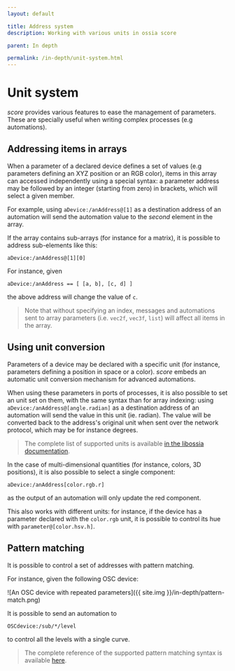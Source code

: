```yaml
---
layout: default

title: Address system
description: Working with various units in ossia score

parent: In depth

permalink: /in-depth/unit-system.html
---
```


# Unit system

*score* provides various features to ease the management of parameters. These are specially useful when writing complex processes (e.g automations).

## Addressing items in arrays

When a parameter of a declared device defines a set of values (e.g parameters defining an XYZ position or an RGB color), items in this array can accessed independently using a special syntax: a parameter address may be followed by an integer (starting from zero) in brackets, which will select a given member.

For example, using `aDevice:/anAddress@[1]` as a destination address of an automation will send the automation value to the *second* element in the array.

If the array contains sub-arrays (for instance for a matrix), it is possible to address sub-elements like this:

```
aDevice:/anAddress@[1][0]
```

For instance, given

```
aDevice:/anAddress == [ [a, b], [c, d] ]
```

the above address will change the value of `c`.

> Note that without specifying an index, messages and automations sent to array parameters (i.e. `vec2f`, `vec3f`, `list`) will affect all items in the array.

## Using unit conversion

Parameters of a device may be declared with a specific unit (for instance, parameters defining a position in space or a color).
*score* embeds an automatic unit conversion mechanism for advanced automations.

When using these parameters in ports of processes, it is also possible to set an unit set on them, with the same syntax than for array indexing: using `aDevice:/anAddress@[angle.radian]` as a destination address of an automation will send the value in this unit (ie. radian). The value will be converted back to the address's original unit when sent over the network protocol, which may be for instance degrees.

> The complete list of supported units is available [in the libossia documentation](https://ossia.io/ossia-docs/#units).

In the case of multi-dimensional quantities (for instance, colors, 3D positions), it is also possible to select a single component:

```
aDevice:/anAddress[color.rgb.r]
```

as the output of an automation will only update the red component.

This also works with different units: for instance, if the device has a parameter declared with the `color.rgb` unit, it is possible to control its hue with `parameter@[color.hsv.h]`.

## Pattern matching

It is possible to control a set of addresses with pattern matching.

For instance, given the following OSC device:

![An OSC device with repeated parameters]({{ site.img }}/in-depth/pattern-match.png)

It is possible to send an automation to
```
OSCdevice:/sub/*/level
```

to control all the levels with a single curve.

> The complete reference of the supported pattern matching syntax is available [here](https://ossia.io/ossia-docs/#pattern-matching).

<!-- TODO

	Execution semantics
	The automation tries to send values that are graphically as close as possible as the shown curve.
	For the case where the address has no unit :

	 	If the address is integer or floating point, the behavior is as expected.
	 	If the address is a fixed-width array, then :

	 	If there is no array accessor (such as an:/address[1]), all the values of the array are set to the value of the automation ([1, 1], [2, 2], [3, 3], etc.).
	 	If there is an array accessor, only the accessed value will be set : [1, 1], [1, 2], [1, 3], etc...



	For the case where the address has an unit, the value will be converted to the correct unit afterwards.

	An interesting case is the cascading of units.
	For instance, given this case :



	First, the current value of aDevice:/light will be fetched, converted to the hue-saturation-value color space and its value will be set according to the first curve.
	Then, in the red-green-blue color-space, the red component will be increased.
	The result will be applied.
	-->

<!-- TODO
	## Pattern matching
	-->